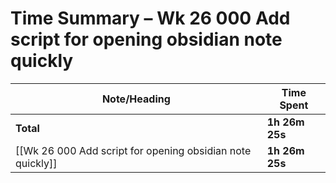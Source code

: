 # Time Summary – Wk 26 000 Add script for opening obsidian note quickly

| Note/Heading | Time Spent |
|--------------|------------|
| **Total** | **1h 26m 25s** |
| [[Wk 26 000 Add script for opening obsidian note quickly]] | **1h 26m 25s** |

